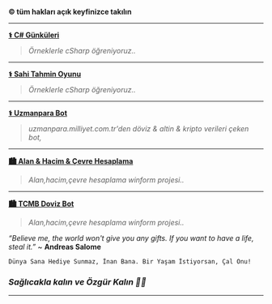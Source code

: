 **© tüm hakları açık keyfinizce takılın**

* * *

**[⚕ C# Günküleri](https://github.com/TurkoBey/CSharp-Gunlukleri)**

> *Örneklerle cSharp öğreniyoruz..*

* * *

**[⚕ Sahi Tahmin Oyunu](https://github.com/TurkoBey/Sayi_Tahmin_Oyunu)**

> *Örneklerle cSharp öğreniyoruz..*

* * *

**[⚕ Uzmanpara Bot](https://github.com/TurkoBey/Uzmanpara-Milliyet-Bot)**

> *uzmanpara.milliyet.com.tr'den döviz & altin & kripto verileri çeken bot,*

* * *
**[🏙️ Alan & Hacim & Çevre Hesaplama](https://github.com/TurkoBey/TurkoBey.Alan-Cevre-Hacim-Hesaplama)**

> *Alan,hacim,çevre hesaplama winform projesi..*

* * *
**[🏙️ TCMB Doviz Bot](https://github.com/TurkoBey/TCMB-Doviz-Bot)**

> *Alan,hacim,çevre hesaplama winform projesi..*


*“Believe me, the world won't give you any gifts. If you want to have a life, steal it.”* ~ **Andreas Salome**

`Dünya Sana Hediye Sunmaz, İnan Bana. Bir Yaşam İstiyorsan, Çal Onu!`


### *Sağlıcakla kalın ve Özgür Kalın ✌🏼*

* * *
